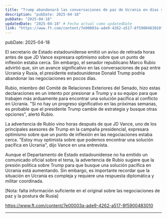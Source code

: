 ```yaml
---
title: "Trump abandonará las conversaciones de paz de Ucrania en días sin progreso, advierte Rubio"
description: "pubDate: 2025-04-18"
pubDate: "2025-04-18"
updatedDate: "2025-04-18" # Fecha actual como updatedDate
link: "https://www.ft.com/content/7e00003a-ade9-4262-a517-8f5900483010"
---
```


pubDate: 2025-04-18

El secretario de Estado estadounidense emitió un aviso de retirada horas antes de que JD Vance expresara optimismo sobre que un punto de inflexión estaba cerca. Sin embargo, el senador republicano Marco Rubio advirtió que, sin un avance significativo en las conversaciones de paz entre Ucrania y Rusia, el presidente estadounidense Donald Trump podría abandonar las negociaciones en pocos días.

Rubio, miembro del Comité de Relaciones Exteriores del Senado, hizo estas declaraciones en un intento por presionar a Trump y a su equipo para que trabajen más arduamente para encontrar una solución pacífica al conflicto en Ucrania. "Si no hay un progreso significativo en las próximas semanas, es probable que el presidente Trump cambie de estrategia y busque otras opciones", alertó Rubio.

La advertencia de Rubio vino horas después de que JD Vance, uno de los principales asesores de Trump en la campaña presidencial, expresara optimismo sobre que un punto de inflexión en las negociaciones estaba cerca. "Estoy muy optimista sobre que podemos encontrar una solución pacífica en Ucrania", dijo Vance en una entrevista.

Aunque el Departamento de Estado estadounidense no ha emitido un comunicado oficial sobre el tema, la advertencia de Rubio sugiere que la presión política sobre Trump para que busque una solución pacífica en Ucrania está aumentando. Sin embargo, es importante recordar que la situación en Ucrania es compleja y requiere una respuesta diplomática y militar coordinada.

 [Nota: falta información suficiente en el original sobre las negociaciones de paz y la postura de Rusia]

https://www.ft.com/content/7e00003a-ade9-4262-a517-8f5900483010

---
